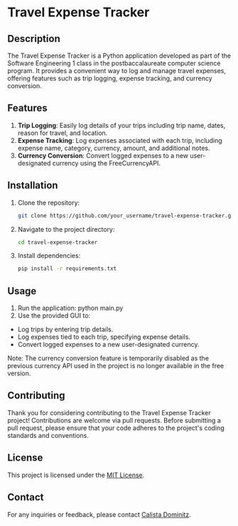 # Travel Expense Tracker

## Description
The Travel Expense Tracker is a Python application developed as part of the Software Engineering 1 class in the postbaccalaureate computer science program. It provides a convenient way to log and manage travel expenses, offering features such as trip logging, expense tracking, and currency conversion.

## Features
1. **Trip Logging**: Easily log details of your trips including trip name, dates, reason for travel, and location.
2. **Expense Tracking**: Log expenses associated with each trip, including expense name, category, currency, amount, and additional notes.
3. **Currency Conversion**: Convert logged expenses to a new user-designated currency using the FreeCurrencyAPI.

## Installation
1. Clone the repository:
   ```bash
   git clone https://github.com/your_username/travel-expense-tracker.git
   ```
2. Navigate to the project directory:
   ```bash
   cd travel-expense-tracker
   ```
3. Install dependencies:
   ```bash
   pip install -r requirements.txt
   ```


## Usage
1. Run the application:
python main.py
2. Use the provided GUI to:
- Log trips by entering trip details.
- Log expenses tied to each trip, specifying expense details.
- Convert logged expenses to a new user-designated currency.

Note: The currency conversion feature is temporarily disabled as the previous currency API used in the project is no longer available in the free version. 

## Contributing
Thank you for considering contributing to the Travel Expense Tracker project! Contributions are welcome via pull requests. Before submitting a pull request, please ensure that your code adheres to the project's coding standards and conventions.

## License
This project is licensed under the [MIT License](LICENSE).

## Contact
For any inquiries or feedback, please contact [Calista Dominitz](mailto:cdominitz@gmail.com).

